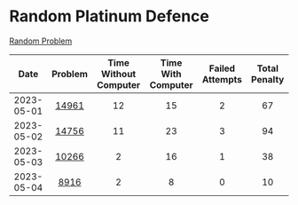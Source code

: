 # Random Platinum Defence

[Random Problem](https://solved.ac/search?query=*p+%26+%21solved_by%3Aarnold518+%26%2Ficpc+%26+s%23100..&sort=random&direction=asc&page=1)

| Date       | Problem                                        | Time Without Computer | Time With Computer | Failed Attempts | Total Penalty |
|:----------:|:----------------------------------------------:|:---------------------:|:------------------:|:---------------:|:-------------:|
| 2023-05-01 | [14961](https://www.acmicpc.net/problem/14961) | 12                    | 15                 | 2               | 67            |
| 2023-05-02 | [14756](https://www.acmicpc.net/problem/14756) | 11                    | 23                 | 3               | 94            |
| 2023-05-03 | [10266](https://www.acmicpc.net/problem/10266) | 2                     | 16                 | 1               | 38            |
| 2023-05-04 | [8916](https://www.acmicpc.net/problem/8916)   | 2                     | 8                  | 0               | 10            |